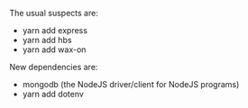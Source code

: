 The usual suspects are:
* yarn add express
* yarn add hbs
* yarn add wax-on

New dependencies are:
* mongodb (the NodeJS driver/client for NodeJS programs)
* yarn add dotenv